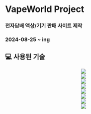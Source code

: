 # VapeWorld Project
### 전자담배 액상/기기 판매 사이트 제작
### 2024-08-25 ~ ing

## 💻 사용된 기술
<div align=center>
<img src="https://img.shields.io/badge/springboot-6DB33F?style=for-the-badge&logo=springboot&logoColor=white">
  <br>
<img src="https://img.shields.io/badge/Spring Security-6DB33F?style=for-the-badge&logo=Spring Security&logoColor=white">
  <br>
<img src="https://img.shields.io/badge/Hibernate-59666C?style=for-the-badge&logo=Hibernate&logoColor=white">
  <br>
<img src="https://img.shields.io/badge/MySQL-4479A1?style=for-the-badge&logo=MySQL&logoColor=white">
  <br>
<img src="https://img.shields.io/badge/JavaScript-F7DF1E?style=for-the-badge&logo=JavaScript&logoColor=white">
  <br>
<img src="https://img.shields.io/badge/Thymeleaf-005F0F?style=for-the-badge&logo=Thymeleaf&logoColor=white">
  <br>
<img src="https://img.shields.io/badge/HTML5-E34F26?style=for-the-badge&logo=HTML5&logoColor=white">
  <br>
<img src="https://img.shields.io/badge/CSS3-1572B6?style=for-the-badge&logo=CSS3&logoColor=white">
</div>
